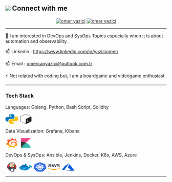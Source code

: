 
## <img src="https://media.giphy.com/media/iY8CRBdQXODJSCERIr/giphy.gif" width="30px"> Connect with me
<p align="center">
  <a href="https://www.linkedin.com/in/yaziciomer/" target="blank"><img align="center"
      src="https://raw.githubusercontent.com/yaziciom/bucket/master/icons/social/linked.svg"
      alt="omer yazici" height="30" width="40" /></a>
 <a href="https://github.com/yaziciom" target="blank"><img align="center"
      src="https://raw.githubusercontent.com/yaziciom/bucket/master/icons/social/github.svg"
      alt="omer yazici" height="30" width="40" /></a>
</p>

----
 
 👀 I am interested in DevOps and SysOps Topics especially when it is about automation and observability.  
 
 📫 Linkedin : https://www.linkedin.com/in/yaziciomer/
 
 📫 Email : omercanyazici@outlook.com.tr
 
 ⚡ Not related with coding but, I am a boardgame and videogame enthusiast. 

---


### Tech Stack

Languages: Golang, Python, Bash Script, Solidity

<p align="left">
 <img align="center"
      src="https://raw.githubusercontent.com/alperenerturk/bucket/master/icons/techstack/python.svg"
      alt="alperen erturk" height="30" width="40" />
 <img align="center"
      src="https://raw.githubusercontent.com/alperenerturk/bucket/master/icons/techstack/bash.svg"
      alt="alperen erturk" height="30" width="40" />
</p>

Data Visualization: Grafana, Kibana

<p align="left">
 <img align="center"
      src="https://raw.githubusercontent.com/alperenerturk/bucket/master/icons/techstack/grafana.svg"
      alt="alperen erturk" height="30" width="40" />
 <img align="center"
      src="https://raw.githubusercontent.com/alperenerturk/bucket/master/icons/techstack/kibana.svg"
      alt="alperen erturk" height="30" width="40" />
</p>

DevOps & SysOps: Ansible, Jenkins, Docker, K8s, AWS, Azure 

<p align="left">
 <img align="center"
      src="https://raw.githubusercontent.com/alperenerturk/bucket/master/icons/techstack/jenkins.svg"
      alt="alperen erturk" height="30" width="40" />
 <img align="center"
      src="https://raw.githubusercontent.com/alperenerturk/bucket/master/icons/techstack/docker.svg"
      alt="alperen erturk" height="30" width="40" />
 <img align="center"
      src="https://raw.githubusercontent.com/alperenerturk/bucket/master/icons/techstack/kubernetes.svg"
      alt="alperen erturk" height="30" width="40" />
 <img align="center"
      src="https://raw.githubusercontent.com/alperenerturk/bucket/master/icons/techstack/aws.svg"
      alt="alperen erturk" height="30" width="40" />
 <img align="center"
      src="https://raw.githubusercontent.com/alperenerturk/bucket/master/icons/techstack/azure.svg"
      alt="alperen erturk" height="30" width="40" />
</p>




---
